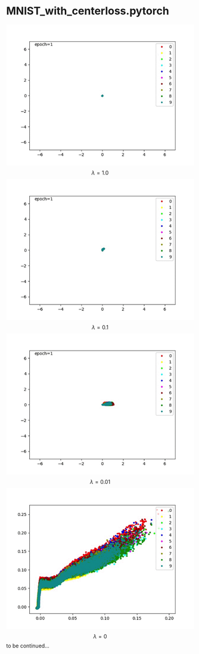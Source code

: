 # MNIST_with_centerloss.pytorch

![](./images/1.0.gif)
$$ \lambda = 1.0 $$
![](./images/0.1.gif)
$$ \lambda = 0.1 $$
![](./images/0.01.gif)
$$ \lambda = 0.01 $$
![](./images/0.gif)
$$ \lambda = 0 $$
to be continued...




